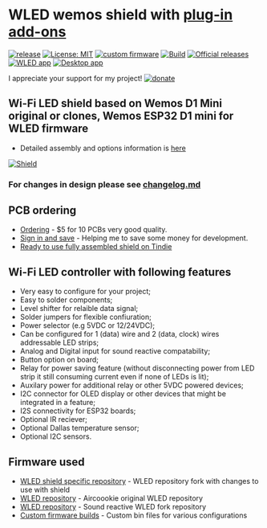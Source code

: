 # WLED wemos shield with [plug-in add-ons](https://github.com/srg74/WLED-wemos-shield/tree/master/resources/Add-ons)

[![release](https://img.shields.io/github/v/release/srg74/WLED-wemos-shield)](https://img.shields.io/github/v/release/srg74/WLED-wemos-shield)
[![License: MIT](https://img.shields.io/badge/License-MIT-blue.svg?style=flat-square)](https://github.com/srg74/WLED-wemos-shield/blob/master/LICENSE)
[![custom firmware](https://img.shields.io/static/v1?label=Custom&message=firmware&color=blue&style=flat-square)](https://github.com/srg74/WLED-wemos-shield/tree/master/resources/Firmware)
[![Build](https://img.shields.io/travis/com/srg74/WLED?style=flat-square)](https://travis-ci.com/srg74/WLED.svg?branch=WLED_wemos_shield)
[![Official releases](https://img.shields.io/static/v1?label=WLED&message=firmware&color=green&style=flat-square)](https://github.com/Aircoookie/WLED/releases)
[![WLED app](https://img.shields.io/static/v1?label=WLED&message=app&color=green&style=flat-square)](https://github.com/Aircoookie/WLED-App)
[![Desktop app](https://img.shields.io/static/v1?label=WLED&message=Desktop-app&color=violet&style=flat-square)](https://github.com/WoodyLetsCode/WLED-GUI/releases/)

I appreciate your support for my project! [![donate](https://www.paypalobjects.com/en_US/i/btn/btn_donateCC_LG.gif)](https://www.paypal.com/donate/?hosted_button_id=VU7L89Z2RR7S4)

## Wi-Fi LED shield based on Wemos D1 Mini original or clones, Wemos ESP32 D1 mini for WLED firmware

- Detailed assembly and options information is [here](https://github.com/srg74/WLED-wemos-shield/blob/master/resources/Enclosure/Board%20with%20OLED.jpg)

[![Shield](https://github.com/srg74/WLED-wemos-shield/blob/master/resources/Enclosure/Board%20with%20OLED.jpg)](https://github.com/srg74/WLED-wemos-shield/wiki)

### For changes in design please see [changelog.md](https://github.com/srg74/WLED-wemos-shield/blob/master/Changelog.md)

## PCB ordering

- [Ordering](https://www.pcbway.com/project/shareproject/WLED_wemos_shield.html) - $5 for 10 PCBs very good quality.
- [Sign in and save](https://www.pcbway.com/setinvite.aspx?inviteid=83580) - Helping me to save some money for development.
- [Ready to use fully assembled shield on Tindie](https://www.tindie.com/stores/serg74)

## Wi-Fi LED controller with following features

- Very easy to configure for your project;
- Easy to solder components;
- Level shifter for relaible data signal;
- Solder jumpers for flexible confiuration;
- Power selector (e.g 5VDC or 12/24VDC);
- Can be configured for 1 (data) wire and 2 (data, clock) wires addressable LED strips;
- Analog and Digital input for sound reactive compatability;
- Button option on board;
- Relay for power saving feature (without disconnecting power from LED strip it still consuming current even if none of LEDs is lit);
- Auxilary power for additional relay or other 5VDC powered devices;
- I2C connector for OLED display or other devices that might be integrated in a feature;
- I2S connectivity for ESP32 boards;
- Optional IR reciever;
- Optional Dallas temperature sensor;
- Optional I2C sensors.

## Firmware used

- [WLED shield specific repository](https://github.com/srg74/WLED/tree/WLED_wemos_shield) - WLED repository fork with changes to use with shield
- [WLED repository](https://github.com/Aircoookie/WLED) - Aircoookie original WLED repository
- [WLED repository](https://github.com/atuline/WLED) - Sound reactive WLED fork repository
- [Custom firmware builds](https://github.com/srg74/WLED-wemos-shield/tree/master/resources/Firmware) - Custom bin files for various configurations
